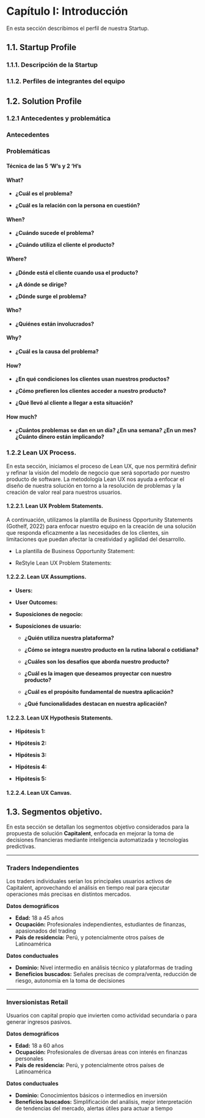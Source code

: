 # Capítulo I: Introducción

En esta sección describimos el perfil de nuestra Startup.

## 1.1. Startup Profile


### 1.1.1. Descripción de la Startup

### 1.1.2. Perfiles de integrantes del equipo


## 1.2. Solution Profile

### 1.2.1 Antecedentes y problemática

### Antecedentes

### Problemáticas


#### Técnica de las 5 ‘W’s y 2 ‘H’s

#### What?

- **¿Cuál es el problema?**


- **¿Cuál es la relación con la persona en cuestión?**


#### When?

- **¿Cuándo sucede el problema?**


- **¿Cuándo utiliza el cliente el producto?**


#### Where?

- **¿Dónde está el cliente cuando usa el producto?**


- **¿A dónde se dirige?**


- **¿Dónde surge el problema?**


#### Who?

- **¿Quiénes están involucrados?**


#### Why?

- **¿Cuál es la causa del problema?**

#### How?

- **¿En qué condiciones los clientes usan nuestros productos?**


- **¿Cómo prefieren los clientes acceder a nuestro producto?**


- **¿Qué llevó al cliente a llegar a esta situación?**


#### How much?

- **¿Cuántos problemas se dan en un día? ¿En una semana? ¿En un mes? ¿Cuánto dinero están implicando?**

### 1.2.2 Lean UX Process.

En esta sección, iniciamos el proceso de Lean UX, que nos permitirá definir y refinar la visión del modelo de negocio que será soportado por nuestro producto de software. La metodología Lean UX nos ayuda a enfocar el diseño de nuestra solución en torno a la resolución de problemas y la creación de valor real para nuestros usuarios.


#### 1.2.2.1. Lean UX Problem Statements.

A continuación, utilizamos la plantilla de Business Opportunity Statements (Gothelf, 2022) para enfocar nuestro equipo en la creación de una solución que responda eficazmente a las necesidades de los clientes, sin limitaciones que puedan afectar la creatividad y agilidad del desarrollo.

- La plantilla de Business Opportunity Statement:

- ReStyle Lean UX Problem Statements:


#### 1.2.2.2. Lean UX Assumptions.


- **Users:**


- **User Outcomes:**


- **Suposiciones de negocio:**

- **Suposiciones de usuario:**

    - **¿Quién utiliza nuestra plataforma?**

    - **¿Cómo se integra nuestro producto en la rutina laboral o cotidiana?**

    - **¿Cuáles son los desafíos que aborda nuestro producto?**

    - **¿Cuál es la imagen que deseamos proyectar con nuestro producto?**

    - **¿Cuál es el propósito fundamental de nuestra aplicación?**

    - **¿Qué funcionalidades destacan en nuestra aplicación?**


#### 1.2.2.3. Lean UX Hypothesis Statements.



- **Hipótesis 1:**

- **Hipótesis 2:**

- **Hipótesis 3:**
 
- **Hipótesis 4:**

- **Hipótesis 5:**


#### 1.2.2.4. Lean UX Canvas.



## 1.3. Segmentos objetivo.
En esta sección se detallan los segmentos objetivo considerados para la propuesta de solución **Capitalent**, enfocada en mejorar la toma de decisiones financieras mediante inteligencia automatizada y tecnologías predictivas.

---
### Traders Independientes

Los traders individuales serían los principales usuarios activos de Capitalent, aprovechando el análisis en tiempo real para ejecutar operaciones más precisas en distintos mercados.

**Datos demográficos**
- **Edad:** 18 a 45 años  
- **Ocupación:** Profesionales independientes, estudiantes de finanzas, apasionados del trading  
- **País de residencia:** Perú, y potencialmente otros países de Latinoamérica

**Datos conductuales**
- **Dominio:** Nivel intermedio en análisis técnico y plataformas de trading  
- **Beneficios buscados:** Señales precisas de compra/venta, reducción de riesgo, autonomía en la toma de decisiones

---

### Inversionistas Retail

Usuarios con capital propio que invierten como actividad secundaria o para generar ingresos pasivos.

**Datos demográficos**
- **Edad:** 18 a 60 años  
- **Ocupación:** Profesionales de diversas áreas con interés en finanzas personales  
- **País de residencia:** Perú, y potencialmente otros países de Latinoamérica

**Datos conductuales**
- **Dominio:** Conocimientos básicos o intermedios en inversión  
- **Beneficios buscados:** Simplificación del análisis, mejor interpretación de tendencias del mercado, alertas útiles para actuar a tiempo
